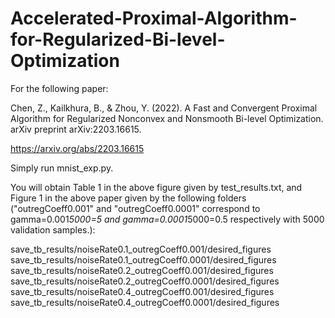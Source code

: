 # Accelerated-Proximal-Algorithm-for-Regularized-Bi-level-Optimization
For the following paper:

Chen, Z., Kailkhura, B., & Zhou, Y. (2022). A Fast and Convergent Proximal Algorithm for Regularized Nonconvex and Nonsmooth Bi-level Optimization. arXiv preprint arXiv:2203.16615.

https://arxiv.org/abs/2203.16615

Simply run mnist_exp.py. 

You will obtain Table 1 in the above figure given by test_results.txt, and Figure 1 in the above paper given by the following folders ("outregCoeff0.001" and "outregCoeff0.0001" correspond to gamma=0.001*5000=5 and gamma=0.0001*5000=0.5 respectively with 5000 validation samples.):

save_tb_results/noiseRate0.1_outregCoeff0.001/desired_figures
save_tb_results/noiseRate0.1_outregCoeff0.0001/desired_figures
save_tb_results/noiseRate0.2_outregCoeff0.001/desired_figures
save_tb_results/noiseRate0.2_outregCoeff0.0001/desired_figures
save_tb_results/noiseRate0.4_outregCoeff0.001/desired_figures
save_tb_results/noiseRate0.4_outregCoeff0.0001/desired_figures
